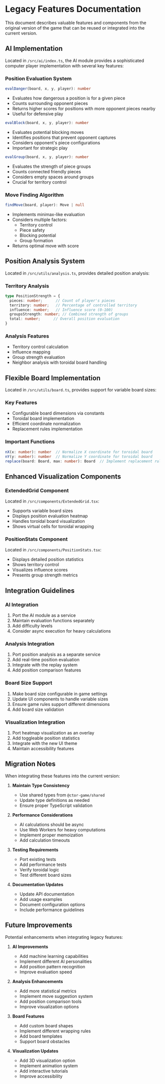 # Legacy Features Documentation

This document describes valuable features and components from the original version of the game that can be reused or integrated into the current version.

## AI Implementation

Located in `/src/ai/index.ts`, the AI module provides a sophisticated computer player implementation with several key features:

### Position Evaluation System
```typescript
evalDanger(board, x, y, player): number
```
- Evaluates how dangerous a position is for a given piece
- Counts surrounding opponent pieces
- Returns higher scores for positions with more opponent pieces nearby
- Useful for defensive play

```typescript
evalBlock(board, x, y, player): number
```
- Evaluates potential blocking moves
- Identifies positions that prevent opponent captures
- Considers opponent's piece configurations
- Important for strategic play

```typescript
evalGroup(board, x, y, player): number
```
- Evaluates the strength of piece groups
- Counts connected friendly pieces
- Considers empty spaces around groups
- Crucial for territory control

### Move Finding Algorithm
```typescript
findMove(board, player): Move | null
```
- Implements minimax-like evaluation
- Considers multiple factors:
  - Territory control
  - Piece safety
  - Blocking potential
  - Group formation
- Returns optimal move with score

## Position Analysis System

Located in `/src/utils/analysis.ts`, provides detailed position analysis:

### Territory Analysis
```typescript
type PositionStrength = {
  pieces: number;      // Count of player's pieces
  territory: number;   // Percentage of controlled territory
  influence: number;   // Influence score (0-100)
  groupsStrength: number; // Combined strength of groups
  total: number;      // Overall position evaluation
}
```

### Analysis Features
- Territory control calculation
- Influence mapping
- Group strength evaluation
- Neighbor analysis with toroidal board handling

## Flexible Board Implementation

Located in `/src/utils/board.ts`, provides support for variable board sizes:

### Key Features
- Configurable board dimensions via constants
- Toroidal board implementation
- Efficient coordinate normalization
- Replacement rules implementation

### Important Functions
```typescript
nX(x: number): number  // Normalize X coordinate for toroidal board
nY(y: number): number  // Normalize Y coordinate for toroidal board
replace(board: Board, max: number): Board  // Implement replacement rules
```

## Enhanced Visualization Components

### ExtendedGrid Component
Located in `/src/components/ExtendedGrid.tsx`:
- Supports variable board sizes
- Displays position evaluation heatmap
- Handles toroidal board visualization
- Shows virtual cells for toroidal wrapping

### PositionStats Component
Located in `/src/components/PositionStats.tsx`:
- Displays detailed position statistics
- Shows territory control
- Visualizes influence scores
- Presents group strength metrics

## Integration Guidelines

### AI Integration
1. Port the AI module as a service
2. Maintain evaluation functions separately
3. Add difficulty levels
4. Consider async execution for heavy calculations

### Analysis Integration
1. Port position analysis as a separate service
2. Add real-time position evaluation
3. Integrate with the replay system
4. Add position comparison features

### Board Size Support
1. Make board size configurable in game settings
2. Update UI components to handle variable sizes
3. Ensure game rules support different dimensions
4. Add board size validation

### Visualization Integration
1. Port heatmap visualization as an overlay
2. Add toggleable position statistics
3. Integrate with the new UI theme
4. Maintain accessibility features

## Migration Notes

When integrating these features into the current version:

1. **Maintain Type Consistency**
   - Use shared types from `@ctor-game/shared`
   - Update type definitions as needed
   - Ensure proper TypeScript validation

2. **Performance Considerations**
   - AI calculations should be async
   - Use Web Workers for heavy computations
   - Implement proper memoization
   - Add calculation timeouts

3. **Testing Requirements**
   - Port existing tests
   - Add performance tests
   - Verify toroidal logic
   - Test different board sizes

4. **Documentation Updates**
   - Update API documentation
   - Add usage examples
   - Document configuration options
   - Include performance guidelines

## Future Improvements

Potential enhancements when integrating legacy features:

1. **AI Improvements**
   - Add machine learning capabilities
   - Implement different AI personalities
   - Add position pattern recognition
   - Improve evaluation speed

2. **Analysis Enhancements**
   - Add more statistical metrics
   - Implement move suggestion system
   - Add position comparison tools
   - Improve visualization options

3. **Board Features**
   - Add custom board shapes
   - Implement different wrapping rules
   - Add board templates
   - Support board obstacles

4. **Visualization Updates**
   - Add 3D visualization option
   - Implement animation system
   - Add interactive tutorials
   - Improve accessibility